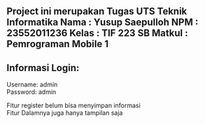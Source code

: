 Project ini merupakan Tugas UTS Teknik Informatika
Nama      : Yusup Saepulloh
NPM       : 23552011236
Kelas     : TIF 223 SB
Matkul    :  Pemrograman Mobile 1
-------------------------------------------------------

Informasi Login:
-------------------------------------------------------

Username: admin \
Password: admin

Fitur register belum bisa menyimpan informasi \
Fitur Dalamnya juga hanya tampilan saja
